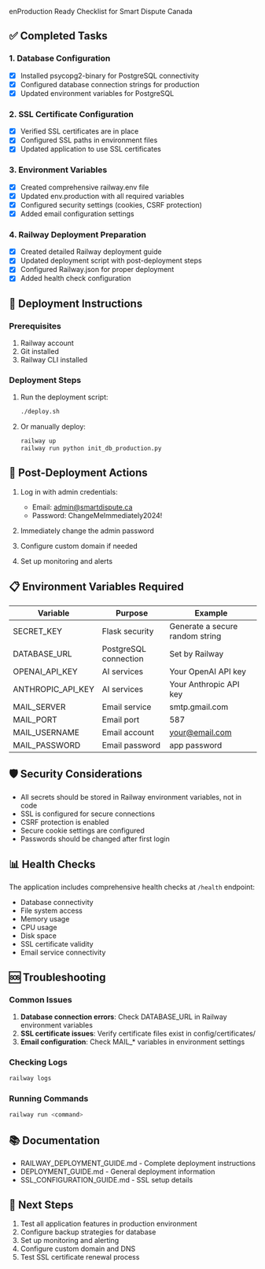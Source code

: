enProduction Ready Checklist for Smart Dispute Canada

## ✅ Completed Tasks

### 1. Database Configuration

- [x] Installed psycopg2-binary for PostgreSQL connectivity
- [x] Configured database connection strings for production
- [x] Updated environment variables for PostgreSQL

### 2. SSL Certificate Configuration

- [x] Verified SSL certificates are in place
- [x] Configured SSL paths in environment files
- [x] Updated application to use SSL certificates

### 3. Environment Variables

- [x] Created comprehensive railway.env file
- [x] Updated env.production with all required variables
- [x] Configured security settings (cookies, CSRF protection)
- [x] Added email configuration settings

### 4. Railway Deployment Preparation

- [x] Created detailed Railway deployment guide
- [x] Updated deployment script with post-deployment steps
- [x] Configured Railway.json for proper deployment
- [x] Added health check configuration

## 🚀 Deployment Instructions

### Prerequisites

1. Railway account
2. Git installed
3. Railway CLI installed

### Deployment Steps

1. Run the deployment script:
   ```bash
   ./deploy.sh
   ```

2. Or manually deploy:
   ```bash
   railway up
   railway run python init_db_production.py
   ```

## 🔧 Post-Deployment Actions

1. Log in with admin credentials:
   - Email: admin@smartdispute.ca
   - Password: ChangeMeImmediately2024!
   
2. Immediately change the admin password

3. Configure custom domain if needed

4. Set up monitoring and alerts

## 📋 Environment Variables Required

| Variable | Purpose | Example |
|----------|---------|---------|
| SECRET_KEY | Flask security | Generate a secure random string |
| DATABASE_URL | PostgreSQL connection | Set by Railway |
| OPENAI_API_KEY | AI services | Your OpenAI API key |
| ANTHROPIC_API_KEY | AI services | Your Anthropic API key |
| MAIL_SERVER | Email service | smtp.gmail.com |
| MAIL_PORT | Email port | 587 |
| MAIL_USERNAME | Email account | your@email.com |
| MAIL_PASSWORD | Email password | app password |

## 🛡️ Security Considerations

- All secrets should be stored in Railway environment variables, not in code
- SSL is configured for secure connections
- CSRF protection is enabled
- Secure cookie settings are configured
- Passwords should be changed after first login

## 📊 Health Checks

The application includes comprehensive health checks at `/health` endpoint:
- Database connectivity
- File system access
- Memory usage
- CPU usage
- Disk space
- SSL certificate validity
- Email service connectivity

## 🆘 Troubleshooting

### Common Issues

1. **Database connection errors**: Check DATABASE_URL in Railway environment variables
2. **SSL certificate issues**: Verify certificate files exist in config/certificates/
3. **Email configuration**: Check MAIL_* variables in environment settings

### Checking Logs

```bash
railway logs
```

### Running Commands

```bash
railway run <command>
```

## 📚 Documentation

- RAILWAY_DEPLOYMENT_GUIDE.md - Complete deployment instructions
- DEPLOYMENT_GUIDE.md - General deployment information
- SSL_CONFIGURATION_GUIDE.md - SSL setup details

## 🎯 Next Steps

1. Test all application features in production environment
2. Configure backup strategies for database
3. Set up monitoring and alerting
4. Configure custom domain and DNS
5. Test SSL certificate renewal process